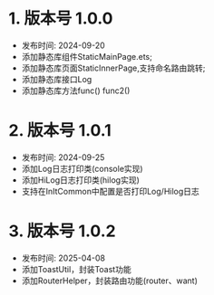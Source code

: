 # 1. 版本号 1.0.0
- 发布时间: 2024-09-20
- 添加静态库组件StaticMainPage.ets;
- 添加静态库页面StaticInnerPage,支持命名路由跳转;
- 添加静态库接口Log
- 添加静态库方法func() func2()

# 2. 版本号 1.0.1
- 发布时间: 2024-09-25
- 添加Log日志打印类(console实现)
- 添加HiLog日志打印类(hilog实现)
- 支持在InItCommon中配置是否打印Log/Hilog日志

# 3. 版本号 1.0.2
- 发布时间: 2025-04-08
- 添加ToastUtil，封装Toast功能
- 添加RouterHelper，封装路由功能(router、want)
